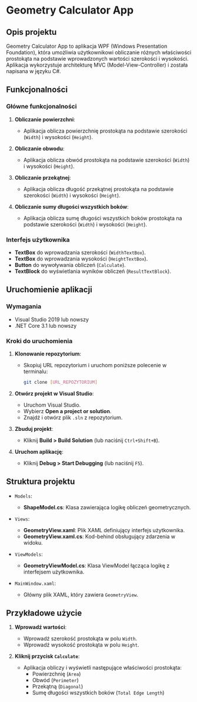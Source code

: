 # Geometry Calculator App

## Opis projektu

Geometry Calculator App to aplikacja WPF (Windows Presentation Foundation), która umożliwia użytkownikowi obliczanie różnych właściwości prostokąta na podstawie wprowadzonych wartości szerokości i wysokości. Aplikacja wykorzystuje architekturę MVC (Model-View-Controller) i została napisana w języku C#.

## Funkcjonalności

### Główne funkcjonalności

1. **Obliczanie powierzchni**:
   - Aplikacja oblicza powierzchnię prostokąta na podstawie szerokości (`Width`) i wysokości (`Height`).

2. **Obliczanie obwodu**:
   - Aplikacja oblicza obwód prostokąta na podstawie szerokości (`Width`) i wysokości (`Height`).

3. **Obliczanie przekątnej**:
   - Aplikacja oblicza długość przekątnej prostokąta na podstawie szerokości (`Width`) i wysokości (`Height`).

4. **Obliczanie sumy długości wszystkich boków**:
   - Aplikacja oblicza sumę długości wszystkich boków prostokąta na podstawie szerokości (`Width`) i wysokości (`Height`).

### Interfejs użytkownika

- **TextBox** do wprowadzania szerokości (`WidthTextBox`).
- **TextBox** do wprowadzania wysokości (`HeightTextBox`).
- **Button** do wywoływania obliczeń (`Calculate`).
- **TextBlock** do wyświetlania wyników obliczeń (`ResultTextBlock`).

## Uruchomienie aplikacji

### Wymagania

- Visual Studio 2019 lub nowszy
- .NET Core 3.1 lub nowszy

### Kroki do uruchomienia

1. **Klonowanie repozytorium**:
   - Skopiuj URL repozytorium i uruchom poniższe polecenie w terminalu:
     ```bash
     git clone [URL_REPOZYTORIUM]
     ```

2. **Otwórz projekt w Visual Studio**:
   - Uruchom Visual Studio.
   - Wybierz **Open a project or solution**.
   - Znajdź i otwórz plik `.sln` z repozytorium.

3. **Zbuduj projekt**:
   - Kliknij **Build > Build Solution** (lub naciśnij `Ctrl+Shift+B`).

4. **Uruchom aplikację**:
   - Kliknij **Debug > Start Debugging** (lub naciśnij `F5`).

## Struktura projektu

- `Models`:
  - **ShapeModel.cs**: Klasa zawierająca logikę obliczeń geometrycznych.
  
- `Views`:
  - **GeometryView.xaml**: Plik XAML definiujący interfejs użytkownika.
  - **GeometryView.xaml.cs**: Kod-behind obsługujący zdarzenia w widoku.

- `ViewModels`:
  - **GeometryViewModel.cs**: Klasa ViewModel łącząca logikę z interfejsem użytkownika.

- `MainWindow.xaml`:
  - Główny plik XAML, który zawiera `GeometryView`.

## Przykładowe użycie

1. **Wprowadź wartości**:
   - Wprowadź szerokość prostokąta w polu `Width`.
   - Wprowadź wysokość prostokąta w polu `Height`.

2. **Kliknij przycisk `Calculate`**:
   - Aplikacja obliczy i wyświetli następujące właściwości prostokąta:
     - Powierzchnię (`Area`)
     - Obwód (`Perimeter`)
     - Przekątną (`Diagonal`)
     - Sumę długości wszystkich boków (`Total Edge Length`)

